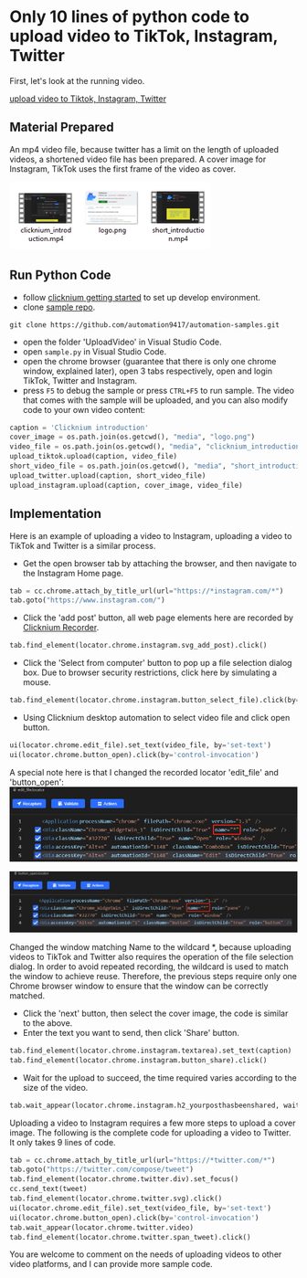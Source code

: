 # Only 10 lines of python code to upload video to TikTok, Instagram, Twitter

First, let's look at the running video.

[upload video to Tiktok, Instagram, Twitter](https://github.com/automation9417/automation-samples/raw/main/UploadVideo/media/upload_video.mp4)

## Material Prepared
An mp4 video file, because twitter has a limit on the length of uploaded videos, a shortened video file has been prepared.
A cover image for Instagram, TikTok uses the first frame of the video as cover.

![media](https://github.com/automation9417/automation-samples/raw/main/UploadVideo/img/media.png)

## Run Python Code
- follow [clicknium getting started](https://www.clicknium.com/documents/quickstart) to set up develop environment.
- clone [sample repo](https://github.com/automation9417/automation-samples).
```
git clone https://github.com/automation9417/automation-samples.git
```
- open the folder 'UploadVideo' in Visual Studio Code.
- open `sample.py` in Visual Studio Code.
- open the chrome browser (guarantee that there is only one chrome window, explained later), open 3 tabs respectively, open and login TikTok, Twitter and Instagram.
- press `F5` to debug the sample or press `CTRL+F5` to run sample.
The video that comes with the sample will be uploaded, and you can also modify code to your own video content:
```python
caption = 'Clicknium introduction'
cover_image = os.path.join(os.getcwd(), "media", "logo.png")
video_file = os.path.join(os.getcwd(), "media", "clicknium_introduction.mp4")
upload_tiktok.upload(caption, video_file)
short_video_file = os.path.join(os.getcwd(), "media", "short_introduction.mp4")
upload_twitter.upload(caption, short_video_file)
upload_instagram.upload(caption, cover_image, video_file)
```

## Implementation
Here is an example of uploading a video to Instagram, uploading a video to TikTok and Twitter is a similar process.

- Get the open browser tab by attaching the browser, and then navigate to the Instagram Home page.
```python
tab = cc.chrome.attach_by_title_url(url="https://*instagram.com/*")
tab.goto("https://www.instagram.com/")
```
- Click the 'add post' button, all web page elements here are recorded by [Clicknium Recorder](https://www.clicknium.com/documents/tutorial/recorder/quickstart).
```python
tab.find_element(locator.chrome.instagram.svg_add_post).click()
```
- Click the 'Select from computer' button to pop up a file selection dialog box. Due to browser security restrictions, click here by simulating a mouse.
```python
tab.find_element(locator.chrome.instagram.button_select_file).click(by='mouse-emulation')
```

- Using Clicknium desktop automation to select video file and click open button.
```python
ui(locator.chrome.edit_file).set_text(video_file, by='set-text')
ui(locator.chrome.button_open).click(by='control-invocation')
```
A special note here is that I changed the recorded locator 'edit_file' and 'button_open':
![file locator](img/file_locator.png)

![file2 locator](img/file_locator2.png)


Changed the window matching Name to the wildcard *, because uploading videos to TikTok and Twitter also requires the operation of the file selection dialog. In order to avoid repeated recording, the wildcard is used to match the window to achieve reuse. Therefore, the previous steps require only one Chrome browser window to ensure that the window can be correctly matched.

- Click the 'next' button, then select the cover image, the code is similar to the above.
- Enter the text you want to send, then click 'Share' button.
```python
tab.find_element(locator.chrome.instagram.textarea).set_text(caption)
tab.find_element(locator.chrome.instagram.button_share).click()
```
- Wait for the upload to succeed, the time required varies according to the size of the video.
```python
tab.wait_appear(locator.chrome.instagram.h2_yourposthasbeenshared, wait_timeout=120)
```

Uploading a video to Instagram requires a few more steps to upload a cover image. The following is the complete code for uploading a video to Twitter. It only takes 9 lines of code.

```python
tab = cc.chrome.attach_by_title_url(url="https://*twitter.com/*")
tab.goto("https://twitter.com/compose/tweet")
tab.find_element(locator.chrome.twitter.div).set_focus()
cc.send_text(tweet)
tab.find_element(locator.chrome.twitter.svg).click()
ui(locator.chrome.edit_file).set_text(video_file, by='set-text')
ui(locator.chrome.button_open).click(by='control-invocation')
tab.wait_appear(locator.chrome.twitter.video)
tab.find_element(locator.chrome.twitter.span_tweet).click()
```

You are welcome to comment on the needs of uploading videos to other video platforms, and I can provide more sample code.
